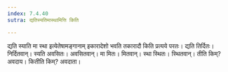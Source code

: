 ```yaml
---
index: 7.4.40
sutra: द्यतिस्यतिमास्थामित्ति किति

---
```

द्यति स्याति मा स्था इत्येतेषामङ्गानाम् इकारादेशो भवति तकारादौ किति प्रत्यये परतः। द्यति तिर्दितः। निर्दितवान्। स्यति अवसितः। अवसितवान्। मा मितः। मितवान्। स्था स्थितः। स्थितवान्। तीति किम्? अवदाय। कितीति किम्? अवदाता।